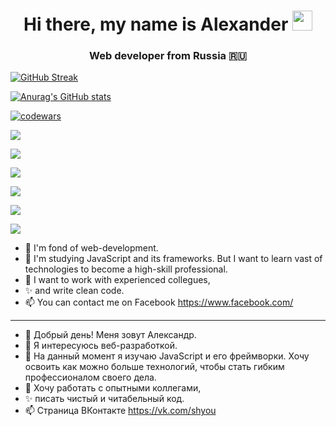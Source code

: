 <h1 align="center">Hi there, my name is Alexander
<img src="https://github.com/blackcater/blackcater/raw/main/images/Hi.gif" height="32"/></h1>
<h3 align="center">Web developer from Russia 🇷🇺</h3>

[![GitHub Streak](https://github-readme-streak-stats.herokuapp.com/?user=Shyou92)](https://git.io/streak-stats)

[![Anurag's GitHub stats](https://github-readme-stats.vercel.app/api?username=Shyou92)](https://github.com/anuraghazra/github-readme-stats)

[![codewars](https://www.codewars.com/users/Alexander%20Vitchinov/badges/small)](https://www.codewars.com/users/Alexander%20Vitchinov)
  
![](https://komarev.com/ghpvc/?username=Shyou92)</h3>

![](https://github-profile-summary-cards.vercel.app/api/cards/profile-details?username=Shyou92&theme=solarized_dark)

![](https://github-profile-summary-cards.vercel.app/api/cards/most-commit-language?username=Shyou92&theme=solarized_dark)

![](https://github-profile-summary-cards.vercel.app/api/cards/repos-per-language?username=Shyou92&theme=solarized_dark)

![](https://github-profile-summary-cards.vercel.app/api/cards/stats?username=Shyou92&theme=solarized_dark)

![](https://github-profile-summary-cards.vercel.app/api/cards/productive-time?username=Shyou92&theme=solarized_dark)

- 👀 I'm fond of web-development.
- 🌱 I'm studying JavaScript and its frameworks. But I want to learn vast of technologies to become a high-skill professional.
- 💞️ I want to work with experienced collegues,
- ✨ and write clean code.
- 📫 You can contact me on Facebook https://www.facebook.com/
----------------------------------------------------------------------------------------------------------------------------------
- 👋 Добрый день! Меня зовут Александр.
- 👀 Я интересуюсь веб-разработкой.
- 🌱 На данный момент я изучаю JavaScript и его фреймворки. Хочу освоить как можно больше технологий, чтобы стать гибким профессионалом своего дела.
- 💞️ Хочу работать с опытными коллегами,
- ✨ писать чистый и читабельный код.
- 📫 Страница ВКонтакте https://vk.com/shyou

